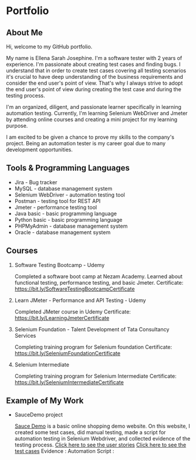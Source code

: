 # Portfolio
## About Me
Hi, welcome to my GitHub portfolio. 

My name is Ellena Sarah Josephine. I'm a software tester with 2 years of experience. I'm passionate about creating test cases and finding bugs. I understand that in order to create test cases covering all testing scenarios it's crucial to have deep understanding of the business requirements and consider the end user's point of view. That's why I always strive to adopt the end user's point of view during creating the test case and during the testing process.

I'm an organized, diligent, and passionate learner specifically in learning automation testing. Currently, I'm learning Selenium WebDriver and Jmeter by attending online courses and creating a mini project for my learning purpose.

I am excited to be given a chance to prove my skills to the company's project. Being an automation tester is my career goal due to many development opportunities.


## Tools & Programming Languages
* Jira - Bug tracker
* MySQL - database management system
* Selenium WebDriver - automation testing tool
* Postman - testing tool for REST API
* Jmeter - performance testing tool
* Java basic - basic programming language
* Python basic - basic programming language
* PHPMyAdmin - database management system
* Oracle - database management system


## Courses
1. Software Testing Bootcamp - Udemy

   Completed a software boot camp at Nezam Academy. Learned about functional testing, performance testing, and basic Jmeter.
   Certificate: https://bit.ly/SoftwareTestingBootcampCertificate

3. Learn JMeter - Performance and API Testing - Udemy

   Completed JMeter course in Udemy
   Certificate: https://bit.ly/LearningJmeterCertificate

5. Selenium Foundation - Talent Development of Tata Consultancy Services

   Completing training program for Selenium foundation
   Certificate: https://bit.ly/SeleniumFoundationCertificate
   
7. Selenium Intermediate

   Completing training program for Selenium Intermediate
   Certificate: https://bit.ly/SeleniumIntermediateCertificate 


## Example of My Work
* SauceDemo project

  [Sauce Demo](https://www.saucedemo.com/) is a basic online shopping demo website. On this website, I created some test cases, did manual testing, made a script for automation testing in Selenium Webdriver, and collected evidence of the testing process.
  [Click here to see the user stories](https://docs.google.com/document/d/1hOUgJ1agZ3QJMX_RV9L6iF6BqWaU4DrVeND8soS3cOI/edit?usp=sharing)
  [Click here to see the test cases](https://docs.google.com/spreadsheets/d/1ZO0JDM4xcB8eP4dw9tbv7VLstJSIGXXxL5d9wQ0tWy8/edit?usp=sharing)
  Evidence :
  Automation Script :


